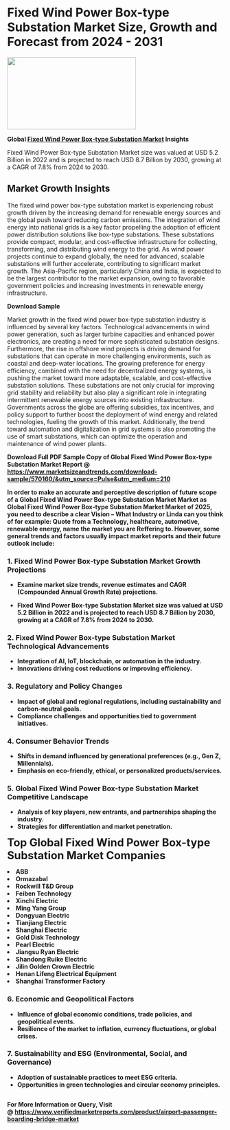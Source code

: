 <H1>Fixed Wind Power Box-type Substation Market Size, Growth and Forecast from 2024 - 2031</H1><img class="aligncenter size-medium wp-image-584254" src="https://thirdeyenews.in/wp-content/uploads/2024/09/Global-Market-Research-300x168.jpeg" alt="" width="300" height="168" /><p><strong>Global&nbsp;<a href="https://www.marketsizeandtrends.com/download-sample/570160/&amp;utm_source=Pulse&amp;utm_medium=210">Fixed Wind Power Box-type Substation Market</a> Insights</strong></p><p>Fixed Wind Power Box-type Substation Market size was valued at USD 5.2 Billion in 2022 and is projected to reach USD 8.7 Billion by 2030, growing at a CAGR of 7.8% from 2024 to 2030.</p><p><h2>Market Growth Insights</h2> <p>The fixed wind power box-type substation market is experiencing robust growth driven by the increasing demand for renewable energy sources and the global push toward reducing carbon emissions. The integration of wind energy into national grids is a key factor propelling the adoption of efficient power distribution solutions like box-type substations. These substations provide compact, modular, and cost-effective infrastructure for collecting, transforming, and distributing wind energy to the grid. As wind power projects continue to expand globally, the need for advanced, scalable substations will further accelerate, contributing to significant market growth. The Asia-Pacific region, particularly China and India, is expected to be the largest contributor to the market expansion, owing to favorable government policies and increasing investments in renewable energy infrastructure.</p> <p><strong>Download Sample</strong></p> <p>Market growth in the fixed wind power box-type substation industry is influenced by several key factors. Technological advancements in wind power generation, such as larger turbine capacities and enhanced power electronics, are creating a need for more sophisticated substation designs. Furthermore, the rise in offshore wind projects is driving demand for substations that can operate in more challenging environments, such as coastal and deep-water locations. The growing preference for energy efficiency, combined with the need for decentralized energy systems, is pushing the market toward more adaptable, scalable, and cost-effective substation solutions. These substations are not only crucial for improving grid stability and reliability but also play a significant role in integrating intermittent renewable energy sources into existing infrastructure. Governments across the globe are offering subsidies, tax incentives, and policy support to further boost the deployment of wind energy and related technologies, fueling the growth of this market. Additionally, the trend toward automation and digitalization in grid systems is also promoting the use of smart substations, which can optimize the operation and maintenance of wind power plants.</p> <p><strong></p><p><span class=""><strong>Download Full PDF Sample Copy of Global Fixed Wind Power Box-type Substation Market Report</strong> @ <a href="https://www.marketsizeandtrends.com/download-sample/570160/&amp;utm_source=Pulse&amp;utm_medium=210" target="_blank">https://www.marketsizeandtrends.com/download-sample/570160/&amp;utm_source=Pulse&amp;utm_medium=210</a></span></p><p>In order to make an accurate and perceptive description of future scope of a Global&nbsp;Fixed Wind Power Box-type Substation Market Market as Global&nbsp;Fixed Wind Power Box-type Substation Market Market of 2025, you need to describe a clear Vision &ndash; What Industry or Linda can you think of for example: Quote from a Technology, healthcare, automotive, renewable energy, name the market you are Reffering to. However, some general trends and factors usually impact market reports and their future outlook include:</p><h3>1.&nbsp;<strong>Fixed Wind Power Box-type Substation Market Growth Projections</strong></h3><ul><li>Examine market size trends, revenue estimates and CAGR (Compounded Annual Growth Rate) projections.</li><li><p>Fixed Wind Power Box-type Substation Market size was valued at USD 5.2 Billion in 2022 and is projected to reach USD 8.7 Billion by 2030, growing at a CAGR of 7.8% from 2024 to 2030.</p></li></ul><h3>2.&nbsp;<strong>Fixed Wind Power Box-type Substation Market Technological Advancements</strong></h3><ul><li>Integration of AI, IoT, blockchain, or automation in the industry.</li><li>Innovations driving cost reductions or improving efficiency.</li></ul><h3>3.&nbsp;<strong>Regulatory and Policy Changes</strong></h3><ul><li>Impact of global and regional regulations, including sustainability and carbon-neutral goals.</li><li>Compliance challenges and opportunities tied to government initiatives.</li></ul><h3>4.&nbsp;<strong>Consumer Behavior Trends</strong></h3><ul><li>Shifts in demand influenced by generational preferences (e.g., Gen Z, Millennials).</li><li>Emphasis on eco-friendly, ethical, or personalized products/services.</li></ul><h3>5.&nbsp;<strong>Global Fixed Wind Power Box-type Substation Market Competitive Landscape</strong></h3><ul><li>Analysis of key players, new entrants, and partnerships shaping the industry.</li><li>Strategies for differentiation and market penetration.</li></ul><p data-pm-slice="1 1 []"><span style="color: inherit; font-family: inherit; font-size: 25px;">Top Global Fixed Wind Power Box-type Substation Market Companies</span></p><div class="" data-test-id=""><p><li>ABB</li><li> Ormazabal</li><li> Rockwill T&D Group</li><li> Feiben Technology</li><li> Xinchi Electric</li><li> Ming Yang Group</li><li> Dongyuan Electric</li><li> Tianjiang Electric</li><li> Shanghai Electric</li><li> Gold Disk Technology</li><li> Pearl Electric</li><li> Jiangsu Ryan Electric</li><li> Shandong Ruike Electric</li><li> Jilin Golden Crown Electric</li><li> Henan Lifeng Electrical Equipment</li><li> Shanghai Transformer Factory</li></p></div><h3>6.&nbsp;<strong>Economic and Geopolitical Factors</strong></h3><ul><li>Influence of global economic conditions, trade policies, and geopolitical events.</li><li>Resilience of the market to inflation, currency fluctuations, or global crises.</li></ul><h3>7.&nbsp;<strong>Sustainability and ESG (Environmental, Social, and Governance)</strong></h3><ul><li>Adoption of sustainable practices to meet ESG criteria.</li><li>Opportunities in green technologies and circular economy principles.</li></ul><h2><strong style="font-size: 14px;">For More Information or Query, Visit @&nbsp;</strong><a style="background-color: #ffffff; font-size: 14px;" href="https://www.marketsizeandtrends.com/report/fixed-wind-power-box-type-substation-market/" target="_blank">https://www.verifiedmarketreports.com/product/airport-passenger-boarding-bridge-market</a></h2>
